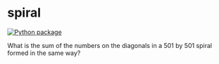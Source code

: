 # spiral

[![Python package](https://github.com/vcu-chfauerbach/spiral/actions/workflows/pytest.yml/badge.svg)](https://github.com/vcu-villalobosss/spiral/actions/workflows/pytest.yml)

What is the sum of the numbers on the diagonals in a 501 by 501 spiral formed in the same way?

